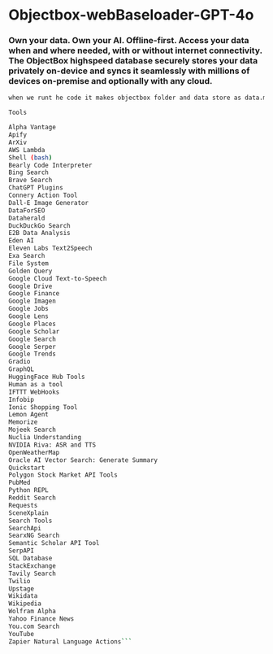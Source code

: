# Objectbox-webBaseloader-GPT-4o

### Own your data. Own your AI. Offline-first. Access your data when and where needed, with or without internet connectivity. The ObjectBox highspeed database securely stores your data privately on-device and syncs it seamlessly with millions of devices on-premise and optionally with any cloud.

```bash
when we runt he code it makes objectbox folder and data store as data.mdb and lock.mdb and we canpeform querry on top of it.Code for objectbox is provided on 48 line
```
``` bash
Tools

Alpha Vantage
Apify
ArXiv
AWS Lambda
Shell (bash)
Bearly Code Interpreter
Bing Search
Brave Search
ChatGPT Plugins
Connery Action Tool
Dall-E Image Generator
DataForSEO
Dataherald
DuckDuckGo Search
E2B Data Analysis
Eden AI
Eleven Labs Text2Speech
Exa Search
File System
Golden Query
Google Cloud Text-to-Speech
Google Drive
Google Finance
Google Imagen
Google Jobs
Google Lens
Google Places
Google Scholar
Google Search
Google Serper
Google Trends
Gradio
GraphQL
HuggingFace Hub Tools
Human as a tool
IFTTT WebHooks
Infobip
Ionic Shopping Tool
Lemon Agent
Memorize
Mojeek Search
Nuclia Understanding
NVIDIA Riva: ASR and TTS
OpenWeatherMap
Oracle AI Vector Search: Generate Summary
Quickstart
Polygon Stock Market API Tools
PubMed
Python REPL
Reddit Search
Requests
SceneXplain
Search Tools
SearchApi
SearxNG Search
Semantic Scholar API Tool
SerpAPI
SQL Database
StackExchange
Tavily Search
Twilio
Upstage
Wikidata
Wikipedia
Wolfram Alpha
Yahoo Finance News
You.com Search
YouTube
Zapier Natural Language Actions```
